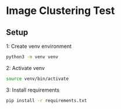 # Image Clustering Test

## Setup

1: Create venv environment

```sh
python3 -m venv venv
```

2: Activate venv

```sh
source venv/bin/activate
```

3: Install requirements

```sh
pip install -r requirements.txt
```
